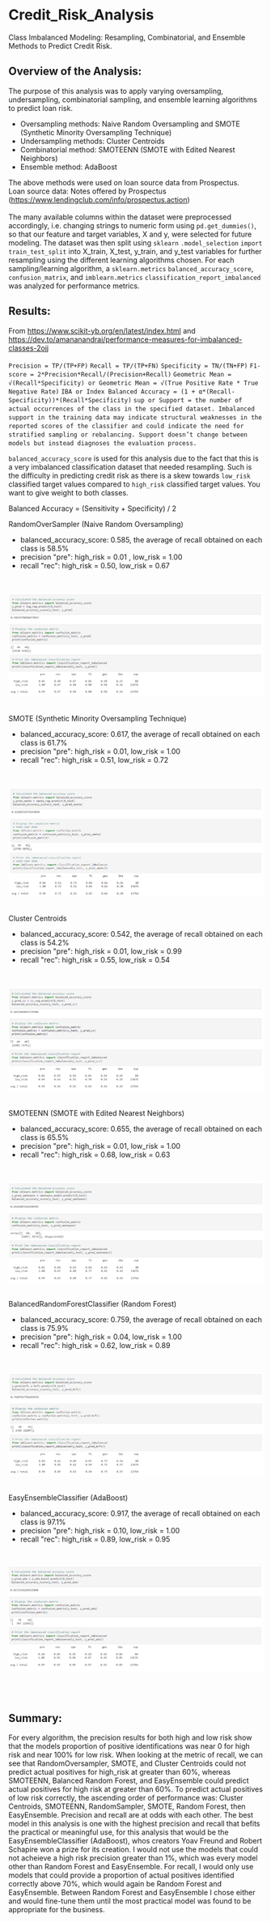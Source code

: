 # Credit_Risk_Analysis
Class Imbalanced Modeling: Resampling, Combinatorial, and Ensemble Methods to Predict Credit Risk.

## Overview of the Analysis:
The purpose of this analysis was to apply varying oversampling, undersampling, combinatorial sampling, and ensemble learning algorithms to predict loan risk.

* Oversampling methods: Naive Random Oversampling and SMOTE (Synthetic Minority Oversampling Technique)
* Undersampling methods: Cluster Centroids
* Combinatorial method: SMOTEENN (SMOTE with Edited Nearest Neighbors)
* Ensemble method: AdaBoost

The above methods were used on loan source data from Prospectus. <br>
Loan source data: Notes offered by Prospectus (https://www.lendingclub.com/info/prospectus.action) <br><br>
The many available columns within the dataset were preprocessed accordingly, i.e. changing strings to numeric form using `pd.get_dummies()`, so that our feature and target variables, X and y, were selected for future modeling. The dataset was then split using `sklearn` `.model_selection` `import train_test_split` into X_train, X_test, y_train, and y_test variables for further resampling using the different learning algorithms chosen. For each sampling/learning algorithm, a `sklearn.metrics` `balanced_accuracy_score`, `confusion_matrix`, and `imblearn.metrics` `classification_report_imbalanced` was analyzed for performance metrics.

## Results:
From https://www.scikit-yb.org/en/latest/index.html and https://dev.to/amananandrai/performance-measures-for-imbalanced-classes-2ojj <br><br>
`Precision = TP/(TP+FP)`
`Recall = TP/(TP+FN)`
`Specificity = TN/(TN+FP)`
`F1-score = 2*Precision*Recall/(Precision+Recall)`
`Geometric Mean = √(Recall*Specificity) or Geometric Mean = √(True Positive Rate * True Negative Rate)`
`IBA or Index Balanced Accuracy = (1 + α*(Recall-Specificity))*(Recall*Specificity)`
`sup or Support = the number of actual occurrences of the class in the specified dataset. Imbalanced support in the training data may indicate structural weaknesses in the reported scores of the classifier and could indicate the need for stratified sampling or rebalancing. Support doesn’t change between models but instead diagnoses the evaluation process.`

`balanced_accuracy_score` is used for this analysis due to the fact that this is a very imbalanced classification dataset that needed resampling. Such is the difficulty in predicting credit risk as there is a skew towards `low_risk` classified target values compared to `high_risk` classified target values. You want to give weight to both classes.

Balanced Accuracy = (Sensitivity + Specificity) / 2

RandomOverSampler (Naive Random Oversampling)
  * balanced_accuracy_score: 0.585, the average of recall obtained on each class is 58.5%
  * precision "pre": high_risk = 0.01 , low_risk = 1.00
  * recall "rec": high_risk = 0.50, low_risk = 0.67

<br>

![ros](https://github.com/derekhuggens/Credit_Risk_Analysis/blob/18a4d0663852d46064c72dd22cb8f02a47d567f1/README_IMAGES/random_oversampler.png)<br><br>

SMOTE (Synthetic Minority Oversampling Technique)
  * balanced_accuracy_score: 0.617, the average of recall obtained on each class is 61.7%
  * precision "pre": high_risk = 0.01, low_risk = 1.00
  * recall "rec": high_risk = 0.51, low_risk = 0.72
<br>

![smote](https://github.com/derekhuggens/Credit_Risk_Analysis/blob/18a4d0663852d46064c72dd22cb8f02a47d567f1/README_IMAGES/smote.png)<br><br>

Cluster Centroids
  * balanced_accuracy_score: 0.542, the average of recall obtained on each class is 54.2%
  * precision "pre": high_risk = 0.01, low_risk = 0.99
  * recall "rec": high_risk = 0.55, low_risk = 0.54
<br>

![cc](https://github.com/derekhuggens/Credit_Risk_Analysis/blob/18a4d0663852d46064c72dd22cb8f02a47d567f1/README_IMAGES/cc.png)<br><br>

  
SMOTEENN (SMOTE with Edited Nearest Neighbors)
  * balanced_accuracy_score: 0.655, the average of recall obtained on each class is 65.5%
  * precision "pre": high_risk = 0.01, low_risk = 1.00
  * recall "rec": high_risk = 0.68, low_risk = 0.63
<br>

![smoteenn](https://github.com/derekhuggens/Credit_Risk_Analysis/blob/18a4d0663852d46064c72dd22cb8f02a47d567f1/README_IMAGES/smoteenn.png)<br><br>

  
BalancedRandomForestClassifier (Random Forest)
  * balanced_accuracy_score: 0.759, the average of recall obtained on each class is 75.9%
  * precision "pre": high_risk = 0.04, low_risk = 1.00
  * recall "rec": high_risk = 0.62, low_risk = 0.89
<br>

![rf](https://github.com/derekhuggens/Credit_Risk_Analysis/blob/18a4d0663852d46064c72dd22cb8f02a47d567f1/README_IMAGES/random_forest.png)<br><br>

  
EasyEnsembleClassifier (AdaBoost)
  * balanced_accuracy_score: 0.917, the average of recall obtained on each class is 97.1%
  * precision "pre": high_risk = 0.10, low_risk = 1.00
  * recall "rec": high_risk = 0.89, low_risk = 0.95
<br>

![adaboost](https://github.com/derekhuggens/Credit_Risk_Analysis/blob/18a4d0663852d46064c72dd22cb8f02a47d567f1/README_IMAGES/ada_boost.png)<br><br>

<br>

## Summary:

For every algorithm, the precision results for both high and low risk show that the models proportion of positive identifications was near 0 for high risk and near 100% for low risk. When looking at the metric of recall, we can see that RandomOversampler, SMOTE, and Cluster Centroids could not predict actual positives for high_risk at greater than 60%, whereas SMOTEENN, Balanced Random Forest, and EasyEnsemble could predict actual positives for high risk at greater than 60%. To predict actual positives of low risk correctly, the ascending order of performance was: Cluster Centroids, SMOTEENN, RandomSampler, SMOTE, Random Forest, then EasyEnsemble. Precision and recall are at odds with each other. The best model in this analysis is one with the highest precision and recall that befits the practical or meaningful use, for this analysis that would be the EasyEnsembleClassifier (AdaBoost), whos creators Yoav Freund and Robert Schapire won a prize for its creation. I would not use the models that could not acheieve a high risk precision greater than 1%, which was every model other than Random Forest and EasyEnsemble. For recall, I would only use models that could provide a proportion of actual positives identified correctly above 70%, which would again be Random Forest and EasyEnsemble. Between Random Forest and EasyEnsemble I chose either and would fine-tune them until the most practical model was found to be appropriate for the business.
